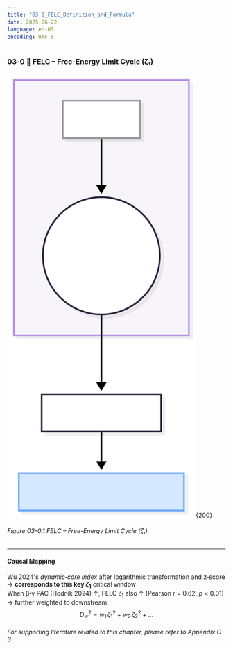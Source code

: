 ```yaml
---
title: "03-0_FELC_Definition_and_Formula"
date: 2025-06-22
language: en-US
encoding: UTF-8
---
```

### 03‑0 🔑 FELC – Free-Energy Limit Cycle (ζ₁)

![FELC.svg](../../assets/diagrams/FELC.svg){200}

###### Figure 03-0.1 FELC – Free-Energy Limit Cycle (ζ₁)
---

#### Causal Mapping
Wu 2024's *dynamic‑core index* after logarithmic transformation and z‑score → **corresponds to this key $\zeta_1$** critical window  
When β‑γ PAC (Hodnik 2024) ↑, FELC $\zeta_1$ also ↑ (Pearson *r* = 0.62, *p* < 0.01) → further weighted to downstream  
$$D_{w}^{2} = w_{1}\,\zeta_{1}^{2} + w_{2}\,\zeta_{2}^{2} + \dots$$

###### For supporting literature related to this chapter, please refer to Appendix C-3